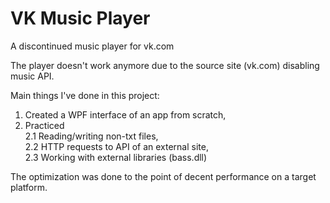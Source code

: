 # VK Music Player

A discontinued music player for vk.com

The player doesn't work anymore due to the source site (vk.com) disabling music API.

Main things I've done in this project:
1. Created a WPF interface of an app from scratch,
2. Practiced  
2.1 Reading/writing non-txt files,  
2.2 HTTP requests to API of an external site,  
2.3 Working with external libraries (bass.dll)  

The optimization was done to the point of decent performance on a target platform.
